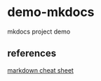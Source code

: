 # demo-mkdocs
mkdocs project demo

## references
[markdown cheat sheet](https://www.markdownguide.org/cheat-sheet/)
